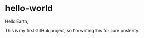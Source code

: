 # hello-world

Hello Earth, 

This is my first GitHub project, so I'm writing this for pure posterity.
